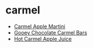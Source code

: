 # carmel

 * [Carmel Apple Martini](../index/c/carmel-apple-martini.json)
 * [Gooey Chocolate Carmel Bars](../index/g/gooey-chocolate-carmel-bars.json)
 * [Hot Carmel Apple Juice](../index/h/hot-carmel-apple-juice.json)
